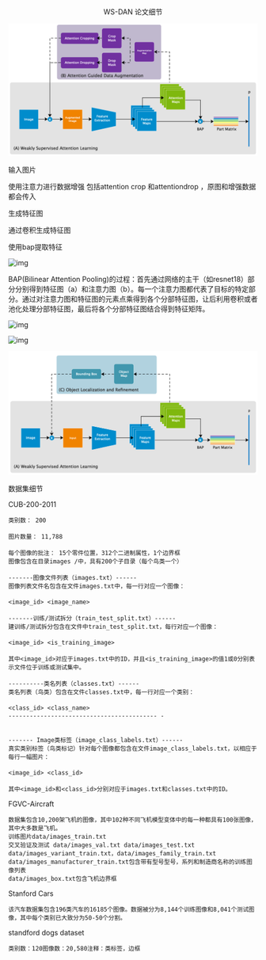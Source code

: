  <center> WS-DAN 论文细节 
 </center>


![img](https://github.com/danmuking/three/blob/master/img/wsdan/image-20200624184459533.png)

输入图片

使用注意力进行数据增强 包括attention crop 和attentiondrop ，原图和增强数据都会传入

生成特征图

通过卷积生成特征图

使用bap提取特征

![img](https://davidocea.github.io/images/posts/WS-DAN/fingure3.png)

BAP(Bilinear Attention Pooling)的过程：首先通过网络的主干（如resnet18）部分分别得到特征图（a）和注意力图（b）。每一个注意力图都代表了目标的特定部分。通过对注意力图和特征图的元素点乘得到各个分部特征图，让后利用卷积或者池化处理分部特征图，最后将各个分部特征图结合得到特征矩阵。

![img](https://davidocea.github.io/images/posts/WS-DAN/f4.png)

![img](https://davidocea.github.io/images/posts/WS-DAN/f4-b.png)

![img](https://github.com/danmuking/three/blob/master/img/wsdan/image-20200624184521020.png)

数据集细节

CUB-200-2011  



```
类别数： 200

图片数量： 11,788

每个图像的批注： 15个零件位置，312个二进制属性，1个边界框
图像包含在目录images /中，具有200个子目录（每个鸟类一个）

-------图像文件列表（images.txt）------ 
图像列表文件名包含在文件images.txt中，每一行对应一个图像：

<image_id> <image_name> 

-------训练/测试拆分（train_test_split.txt）------ 
建训练/测试拆分包含在文件中train_test_split.txt，每行对应一个图像：

<image_id> <is_training_image> 

其中<image_id>对应于images.txt中的ID，并且<is_training_image>的值1或0分别表示文件位于训练或测试集中。

----------类名列表（classes.txt）------ 
类名列表（鸟类）包含在文件classes.txt中，每一行对应一个类别：

<class_id> <class_name> 
------------------------------------------ - 


------- Image类标签（image_class_labels.txt）------ 
真实类别标签（鸟类标记）针对每个图像都包含在文件image_class_labels.txt，以相应于每行一幅图片：

<image_id> <class_id> 

其中<image_id>和<class_id>分别对应于images.txt和classes.txt中的ID。
```

FGVC-Aircraft

```
数据集包含10,200架飞机的图像，其中102种不同飞机模型变体中的每一种都具有100张图像，其中大多数是飞机。
训练图片data/images_train.txt
交叉验证及测试 data/images_val.txt data/images_test.txt
data/images_variant_train.txt，data/images_family_train.txt data/images_manufacturer_train.txt包含带有型号型号，系列和制造商名称的训练图像列表
data/images_box.txt包含飞机边界框
```

Stanford Cars

```
该汽车数据集包含196类汽车的16185个图像。数据被分为8,144个训练图像和8,041个测试图像，其中每个类别已大致分为50-50个分割。
```

standford dogs dataset

```
类别数：120图像数：20,580注释：类标签，边框
```

